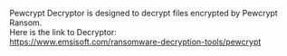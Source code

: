 Pewcrypt Decryptor is designed to decrypt files encrypted by Pewcrypt Ransom.\
Here is the link to Decryptor:\
https://www.emsisoft.com/ransomware-decryption-tools/pewcrypt
